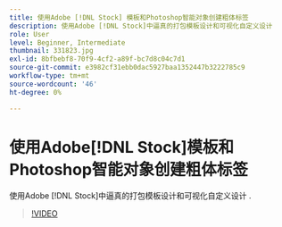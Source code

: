 ```yaml
---
title: 使用Adobe [!DNL Stock] 模板和Photoshop智能对象创建粗体标签
description: 使用Adobe [!DNL Stock]中逼真的打包模板设计和可视化自定义设计
role: User
level: Beginner, Intermediate
thumbnail: 331823.jpg
exl-id: 8bfbebf8-70f9-4cf2-a89f-bc7d8c04c7d1
source-git-commit: e3982cf31ebb0dac5927baa1352447b3222785c9
workflow-type: tm+mt
source-wordcount: '46'
ht-degree: 0%

---
```


# 使用Adobe[!DNL Stock]模板和Photoshop智能对象创建粗体标签

使用Adobe [!DNL Stock]中逼真的打包模板设计和可视化自定义设计    .

>[!VIDEO](https://video.tv.adobe.com/v/331823?hidetitle=true)
